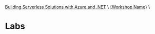 [Building Serverless Solutions with Azure and .NET](https://github.com/TaleLearnCode/BuildingServerlessSolutions) \ [{Workshop Name}](..\README.md) \

# Labs